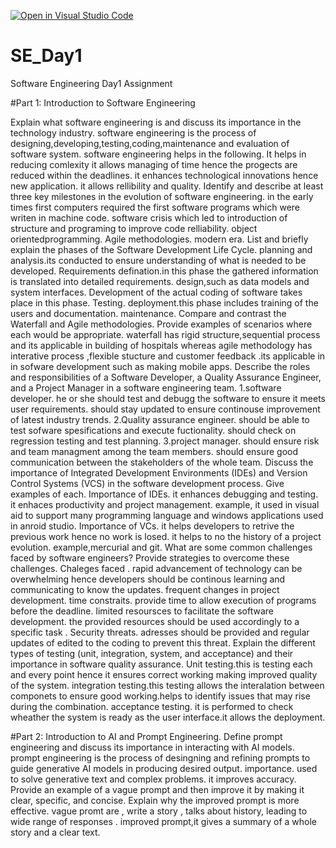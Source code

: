 [![Open in Visual Studio Code](https://classroom.github.com/assets/open-in-vscode-2e0aaae1b6195c2367325f4f02e2d04e9abb55f0b24a779b69b11b9e10269abc.svg)](https://classroom.github.com/online_ide?assignment_repo_id=15586055&assignment_repo_type=AssignmentRepo)
# SE_Day1
Software Engineering Day1 Assignment

#Part 1: Introduction to Software Engineering

Explain what software engineering is and discuss its importance in the technology industry.
software engineering is the process of designing,developing,testing,coding,maintenance and evaluation of software system.
software engineering helps in the following.
It helps in reducing comlexity
it allows managing of time hence the progects are reduced within the deadlines.
it enhances technological innovations hence new application.
it allows rellibility and quality.
Identify and describe at least three key milestones in the evolution of software engineering.
in  the early times first computers required the first software programs which were writen in machine code.
software crisis which led to introduction of structure and programing to improve code relliability.
object orientedprogramming.
Agile methodologies.
modern era.
List and briefly explain the phases of the Software Development Life Cycle.
planning and analysis.its conducted to ensure understanding of what is needed to be developed.
Requirements defination.in this phase the gathered information is translated into detailed requirements.
design,such as data models and system interfaces.
Development of the actual coding of software takes place in this phase.
Testing.
deployment.this phase includes training of the users and documentation.
maintenance.
Compare and contrast the Waterfall and Agile methodologies. Provide examples of scenarios where each would be appropriate.
waterfall has rigid structure,sequential process and its applicable in building of hospitals whereas agile methodology has interative process ,flexible stucture and customer feedback .its applicable in in sofware development such as making mobile apps.
Describe the roles and responsibilities of a Software Developer, a Quality Assurance Engineer, and a Project Manager in a software engineering team.
1.software developer.
he or she should test and debugg the software to ensure it meets user requirements.
should stay updated to ensure continouse improvement of latest industry trends.
2.Quality assurance engineer.
should be able to test sofware spesifications and execute fuctionality.
should check on regression testing and test planning.
3.project manager.
should ensure risk and team managment among the team members.
should ensure good communication between the stakeholders of the whole team.
Discuss the importance of Integrated Development Environments (IDEs) and Version Control Systems (VCS) in the software development process. Give examples of each.
Importance of IDEs.
it enhances debugging and testing.
it enhaces productivity and project management.
example, it used in visual aid to support many programming language and windows applications
         used in anroid studio.
Importance of VCs.
it helps developers to retrive the previous work hence no work is losed.
it helps to no the history of a project evolution.
example,mercurial and git.
What are some common challenges faced by software engineers? Provide strategies to overcome these challenges.
Chaleges faced .
rapid advancement of technology can be overwhelming hence developers should be continous learning and communicating to know the updates.
frequent changes in project development.
time constraits. provide time to allow execution of programs before the deadline.
limited resoursces to facilitate the software development. the provided resources should be used accordingly to a specific task .
Security threats. adresses should be provided and regular updates of edited to the coding to prevent this threat.
Explain the different types of testing (unit, integration, system, and acceptance) and their importance in software quality assurance.
Unit testing.this is testing each and every point hence it ensures correct working making improved quality of the system.
integration testing.this testing allows the interalation between componets to ensure good working.helps to identify issues that may rise during the combination.
acceptance testing. it is performed to check wheather the system is ready as the user interface.it allows the deployment.

#Part 2: Introduction to AI and Prompt Engineering.
Define prompt engineering and discuss its importance in interacting with AI models.
prompt engineering is the process of desingning and refining prompts to guide generative AI models in producing desired output.
importance.
used to solve generative text and complex problems.
it improves accuracy.
Provide an example of a vague prompt and then improve it by making it clear, specific, and concise. Explain why the improved prompt is more effective.
vague promt are , write a story , talks about history, leading to wide range of responses .
improved prompt,it gives a summary of a whole story and a clear text.

